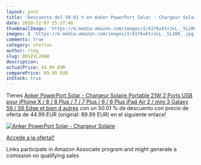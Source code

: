 ```yaml
---
layout: post
title: 'Descuento del 50.01 % en Anker PowerPort Solar - Chargeur Solaire'
date: 2020-12-07 15:57:46
thumbnailImage: 'https://m.media-amazon.com/images/I/41Y6x61+JvL._SL200_.jpg'
images: [ 'https://m.media-amazon.com/images/I/41Y6x61+JvL._SL200_.jpg' ]
comments: true
category: ofertas
author: ring
slug: B012VL20GW
description:
actualPrice: 44.99 EUR
comparePrice: 89.99 EUR
inStock: true
---
```


Tienes [Anker PowerPort Solar - Chargeur Solaire Portable 21W 2 Ports USB pour iPhone X / 8 / 8 Plus / 7 / 7 Plus / 6 / 6 Plus  iPad Air 2 / mini 3  Galaxy S6 / S6 Edge et bien d autres](https://www.amazon.fr/dp/B012VL20GW/?tag=tolees0d-21) con un 50.01 % de descuento con precio de oferta de 44.99 EUR (original: 89.99 EUR) en el siguiente enlace!

[![Anker PowerPort Solar - Chargeur Solaire](https://m.media-amazon.com/images/I/41Y6x61+JvL._SL200_.jpg)](https://www.amazon.fr/dp/B012VL20GW/?tag=tolees0d-21)

[Accede a la oferta!!](https://www.amazon.fr/dp/B012VL20GW/?tag=tolees0d-21)

Links participate in Amazon Associate program and might generate a comission on qualifying sales


